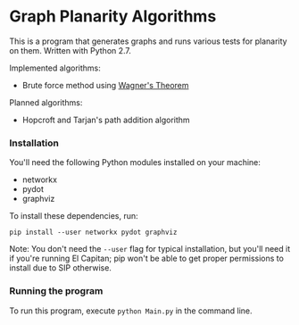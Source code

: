 # Graph Planarity Algorithms

This is a program that generates graphs and runs various tests for planarity on them. Written with Python 2.7.

Implemented algorithms:

* Brute force method using [Wagner's Theorem](https://en.wikipedia.org/wiki/Wagner%27s_theorem)

Planned algorithms:

* Hopcroft and Tarjan's path addition algorithm


### Installation
You'll need the following Python modules installed on your machine:

* networkx
* pydot
* graphviz

To install these dependencies, run:


```
pip install --user networkx pydot graphviz
```


Note: You don't need the ```--user``` flag for typical installation, but you'll need it if you're 
running El Capitan; pip won't be able to get proper permissions to install due to SIP otherwise.


### Running the program
To run this program, execute
`python Main.py`
in the command line.

